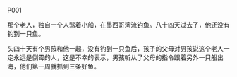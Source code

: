 P001

那个老人，独自一个人驾着小船，在墨西哥湾流钓鱼。八十四天过去了，他还没有钓到一只鱼。

头四十天有个男孩和他一起，没有钓到一只鱼后，孩子的父母对男孩说这个老人一定永远是倒霉的人，这是不幸的表示，男孩听从了父母的指令跟着另外一只船出海，他们第一周就抓到三条好鱼。
